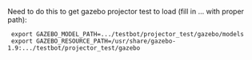 

Need to do this to get gazebo projector test to load (fill in ... with proper path):

     export GAZEBO_MODEL_PATH=.../testbot/projector_test/gazebo/models
     export GAZEBO_RESOURCE_PATH=/usr/share/gazebo-1.9:.../testbot/projector_test/gazebo
